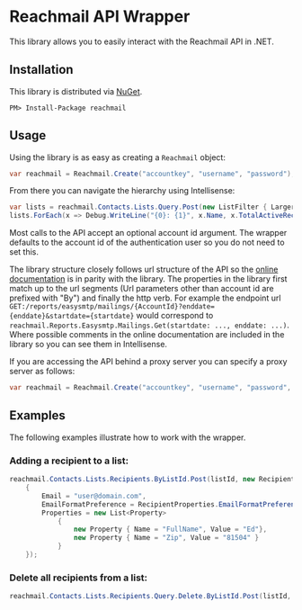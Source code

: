 Reachmail API Wrapper
=============

This library allows you to easily interact with the Reachmail API in .NET.

Installation
------------

This library is distributed via [NuGet](http://nuget.org/packages/reachmail).

    PM> Install-Package reachmail

Usage
------------

Using the library is as easy as creating a `Reachmail` object:

```csharp
var reachmail = Reachmail.Create("accountkey", "username", "password");
```

From there you can navigate the hierarchy using Intellisense:

```csharp
var lists = reachmail.Contacts.Lists.Query.Post(new ListFilter { LargerThan = 500 });
lists.ForEach(x => Debug.WriteLine("{0}: {1}", x.Name, x.TotalActiveRecipients));
```

Most calls to the API accept an optional account id argument. The wrapper defaults to the account id of the authentication user so you do not need to set this.

The library structure closely follows url structure of the API so the [online documentation](http://services.reachmail.net/documentation) is in parity with the library. The properties in the library first match up to the url segments (Url parameters other than account id are prefixed with "By") and finally the http verb. For example the endpoint url  `GET:/reports/easysmtp/mailings/{AccountId}?enddate={enddate}&startdate={startdate}` would correspond to `reachmail.Reports.Easysmtp.Mailings.Get(startdate: ..., enddate: ...)`. Where possible comments in the online documentation are included in the library so you can see them in Intellisense.

If you are accessing the API behind a proxy server you can specify a proxy server as follows:

```csharp
var reachmail = Reachmail.Create("accountkey", "username", "password", proxy: new WebProxy("http://webproxy:80/"));
```

Examples
------------

The following examples illustrate how to work with the wrapper.

### Adding a recipient to a list:

```csharp
reachmail.Contacts.Lists.Recipients.ByListId.Post(listId, new RecipientProperties
    {
        Email = "user@domain.com",
        EmailFormatPreference = RecipientProperties.EmailFormatPreferenceOptions.Html,
        Properties = new List<Property>
            {
                new Property { Name = "FullName", Value = "Ed"},
                new Property { Name = "Zip", Value = "81504" }
            }
    });
```

### Delete all recipients from a list:

```csharp
reachmail.Contacts.Lists.Recipients.Query.Delete.ByListId.Post(listId, new RecipientFilter());
```
